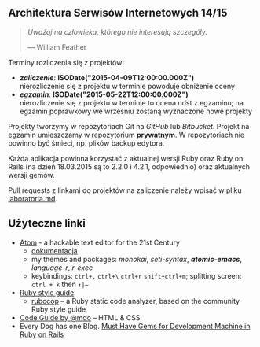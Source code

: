 ## Architektura Serwisów Internetowych 14/15

> *Uważaj na człowieka, którego nie interesują szczegóły.*
>
> — William Feather

Terminy rozliczenia się z projektów:

* ***zaliczenie***: **ISODate("2015-04-09T12:00:00.000Z")**<br>
  nierozliczenie się z projektu w terminie powoduje obniżenie oceny
* ***egzamin***: **ISODate("2015-05-22T12:00:00.000Z")**<br>
  nierozliczenie się z projektu w terminie to ocena ndst
  z egzaminu; na egzamin poprawkowy we wrześniu zostaną wyznaczone nowe projekty

Projekty tworzymy w repozytoriach Git na *GitHub* lub *Bitbucket*.
Projekt na egzamin umieszczamy w repozytorium **prywatnym**.
W repozytoriach nie powinno być śmieci, np. plików backup edytora.

Każda aplikacja powinna korzystać z aktualnej wersji Ruby oraz Ruby on
Rails (na dzień 18.03.2015 są to 2.2.0 i 4.2.1, odpowiednio) oraz
aktualnych wersji gemów.

Pull requests z linkami do projektów na zaliczenie należy wpisać
w pliku [laboratoria.md](laboratoria.md).


## Użyteczne linki

* [Atom](https://atom.io/) - a hackable text editor for the 21st Century
  - [dokumentacja](https://atom.io/docs/latest/)
  - my themes and packages: *monokai*, *seti-syntax*, ***atomic-emacs***, *language-r*, *r-exec*
  - keybindings: `ctrl+,` `ctrl+\` `ctrl+r` `shift+ctrl+m`;
  splitting screen:  `ctrl + k` then `↑|←`
* [Ruby style guide](https://github.com/bbatsov/ruby-style-guide):
  - [rubocop](https://github.com/bbatsov/rubocop) – a Ruby static code analyzer,
    based on the community Ruby style guide
* [Code Guide by @mdo](http://mdo.github.io/code-guide/) – HTML & CSS
* Every Dog has one Blog.
  [Must Have Gems for Development Machine in Ruby on Rails](http://www.codebeerstartups.com/2013/04/must-have-gems-for-development-machine-in-ruby-on-rails)
